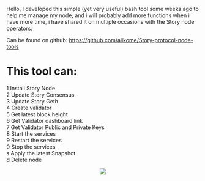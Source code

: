 Hello, I developed this simple (yet very useful) bash tool some weeks ago to help me manage my node, and i will probably add more functions when i have more time, i have shared it on multiple occasions with the Story node operators.

Can be found on github: https://github.com/alikome/Story-protocol-node-tools

# This tool can:

1 Install Story Node<br>
2 Update Story Consensus<br>
3 Update Story Geth<br>
4 Create validator<br>
5 Get latest block height<br>
6 Get Validator dashboard link<br>
7 Get Validator Public and Private Keys<br>
8 Start the services<br>
9 Restart the services<br>
0 Stop the services<br>
s Apply the latest Snapshot<br>
d Delete node<br>

<p align="center">
  <img src="https://i.imgur.com/przWz74.png" />
</p>